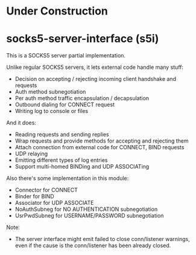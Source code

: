 # Under Construction
# socks5-server-interface (s5i)
This is a SOCKS5 server partial implementation. 

Unlike regular SOCKS5 servers, it lets external code handle many stuff:
- Decision on accepting / rejecting incoming client handshake and requests
- Auth method subnegotiation
- Per auth method traffic encapsulation / decapsulation
- Outbound dialing for CONNECT request
- Writing log to console or files

And it does:
- Reading requests and sending replies
- Wrap requests and provide methods for accepting and rejecting them
- Attach connection from external code for CONNECT, BIND requests
- UDP relaying
- Emitting different types of log entries 
- Support multi-homed BINDing and UDP ASSOCIATing

Also there's some implementation in this module:
- Connector for CONNECT
- Binder for BIND
- Associator for UDP ASSOCIATE
- NoAuthSubneg for NO AUTHENTICATION subnegotiation
- UsrPwdSubneg for USERNAME/PASSWORD subnegotiation

Note:
- The server interface might emit failed to close conn/listener warnings, even if the cause is the conn/listener has been already closed. 
